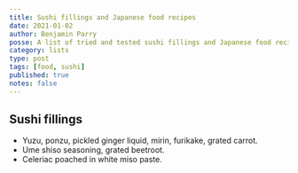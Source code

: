 ```yaml
---
title: Sushi fillings and Japanese food recipes
date: 2021-01-02
author: Benjamin Parry
posse: A list of tried and tested sushi fillings and Japanese food recipes
category: lists
type: post
tags: [food, sushi]
published: true
notes: false
---
```


## Sushi fillings

* Yuzu, ponzu, pickled ginger liquid, mirin, furikake, grated carrot.
* Ume shiso seasoning, grated beetroot.
* Celeriac poached in white miso paste.
